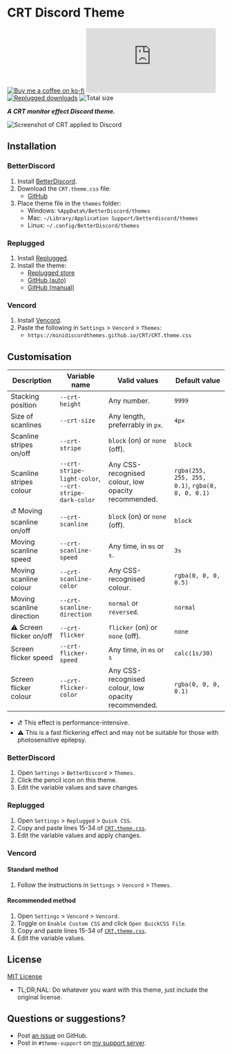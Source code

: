 [screenshot]: https://user-images.githubusercontent.com/29710355/235372934-ff6988b0-daab-41e9-8668-11c8700b80c0.png

[css-color]:        https://developer.mozilla.org/en-US/docs/Web/CSS/color_value
[discord]:          https://discord.gg/uy8nKQVatp

[BetterDiscord]:    https://betterdiscord.app/
[Replugged]:        https://replugged.dev/
[Vencord]:          https://github.com/Vendicated/Vencord

[shield-donate]:    https://img.shields.io/badge/Donate-ko--fi-orange?style=flat-square&logo=kofi&logoColor=orange
[ko-fi]:            https://ko-fi.com/saltssaumure "Buy me a coffee!"

[shield-total-dl]:  https://img.shields.io/github/downloads/MiniDiscordThemes/CRT/CRT.theme.css?color=purple&label=BD%20GitHub%20downloads&style=flat-square
[shield-asar-dl]:   https://img.shields.io/github/downloads/MiniDiscordThemes/CRT/net.saltssaumure.CRT.asar?color=purple&label=Replugged%20downloads&style=flat-square
[shield-repo-size]: https://img.shields.io/github/repo-size/MiniDiscordThemes/CRT?style=flat-square "Total size"

[license]:          https://github.com/MiniDiscordThemes/CRT/blob/main/LICENSE
[issues]:           https://github.com/MiniDiscordThemes/CRT/issues
[.theme.css]:       https://github.com/MiniDiscordThemes/CRT/blob/main/CRT.theme.css

[release-gh]:       https://github.com/MiniDiscordThemes/CRT/releases/latest "Latest GitHub release"
[release-bd]:       https://betterdiscord.app/theme/?id=000 "BetterDiscord store page"
[release-rp-store]: https://replugged.dev/install?identifier=net.saltssaumure.CRT "Replugged store installer"
[release-rp-gh]:    https://replugged.dev/install?identifier=MiniDiscordThemes/CRT&source=github "Replugged GitHub installer"

# CRT Discord Theme
[![Buy me a coffee on ko-fi][shield-donate]][ko-fi]
[![BetterDiscord GitHub downloads][shield-total-dl]][release-gh]
[![Replugged downloads][shield-asar-dl]][release-rp-store]
![Total size][shield-repo-size]

***A CRT monitor effect Discord theme.***

![Screenshot of CRT applied to Discord][screenshot]

## Installation

### BetterDiscord
1. Install [BetterDiscord][BetterDiscord].
2. Download the `CRT.theme.css` file:
    - [GitHub][release-gh]
3. Place theme file in the `themes` folder:
    - Windows: `%AppData%/BetterDiscord/themes`
    - Mac: `~/Library/Application Support/betterdiscord/themes`
    - Linux: `~/.config/BetterDiscord/themes`

### Replugged
1. Install [Replugged][Replugged].
2. Install the theme:
    - [Replugged store][release-rp-store]
    - [GitHub (auto)][release-rp-gh]
    - [GitHub (manual)][release-gh]

### Vencord
1. Install [Vencord][Vencord].
2. Paste the following in `Settings` > `Vencord` > `Themes`:
    - `https://minidiscordthemes.github.io/CRT/CRT.theme.css`

## Customisation

| Description                    | Variable name                                         | Valid values                                        | Default value                                    |
| ------------------------------ | ----------------------------------------------------- | --------------------------------------------------- | ------------------------------------------------ |
| Stacking position              | `--crt-height`                                        | Any number.                                         | `9999`                                           |
| Size of scanlines              | `--crt-size`                                          | Any length, preferrably in `px`.                    | `4px`                                            |
| Scanline stripes on/off        | `--crt-stripe`                                        | `block` (on) or `none` (off).                       | `block`                                          |
| Scanline stripes colour        | `--crt-stripe-light-color`, `--crt-stripe-dark-color` | Any CSS-recognised colour, low opacity recommended. | `rgba(255, 255, 255, 0.1)`, `rgba(0, 0, 0, 0.1)` |
| &#9936; Moving scanline on/off | `--crt-scanline`                                      | `block` (on) or `none` (off).                       | `block`                                          |
| Moving scanline speed          | `--crt-scanline-speed`                                | Any time, in `ms` or `s`.                           | `3s`                                             |
| Moving scanline colour         | `--crt-scanline-color`                                | Any CSS-recognised colour.                          | `rgba(0, 0, 0, 0.5)`                             |
| Moving scanline direction      | `--crt-scanline-direction`                            | `normal` or `reversed`.                             | `normal`                                         |
| &#9888; Screen flicker on/off  | `--crt-flicker`                                       | `flicker` (on) or `none` (off).                     | `none`                                           |
| Screen flicker speed           | `--crt-flicker-speed`                                 | Any time, in `ms` or `s`                            | `calc(1s/30)`                                    |
| Screen flicker colour          | `--crt-flicker-color`                                 | Any CSS-recognised colour, low opacity recommended. | `rgba(0, 0, 0, 0.1)`                             |

- &#9936; This effect is performance-intensive.
- &#9888; This is a fast flickering effect and may not be suitable for those with photosensitive epilepsy.

### BetterDiscord
1. Open `Settings` > `BetterDiscord` > `Themes`.
2. Click the pencil icon on this theme.
3. Edit the variable values and save changes.

### Replugged
1. Open `Settings` > `Replugged` > `Quick CSS`.
3. Copy and paste lines 15-34 of [`CRT.theme.css`](https://github.com/MiniDiscordThemes/CRT/blob/main/CRT.theme.css).
3. Edit the variable values and apply changes.

### Vencord
#### Standard method
1. Follow the instructions in `Settings` > `Vencord` > `Themes`.
#### Recommended method
1. Open `Settings` > `Vencord` > `Vencord`.
2. Toggle on `Enable Custom CSS` and click `Open QuickCSS File`.
3. Copy and paste lines 15-34 of [`CRT.theme.css`](https://github.com/MiniDiscordThemes/CRT/blob/main/CRT.theme.css).
4. Edit the variable values.

## License
[MIT License][license]
- <span title="Too long; didn't read; not a lawyer">TL;DR;NAL</span>: Do whatever you want with this theme, just include the original license.

## Questions or suggestions?
- Post [an issue][issues] on GitHub.
- Post in `#theme-support` on [my support server][discord].
